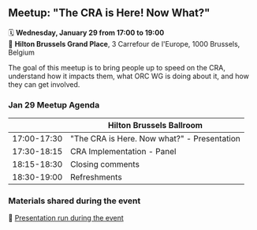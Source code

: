 
## Meetup: "The CRA is Here! Now What?"

🗓️ **Wednesday, January 29 from 17:00 to 19:00**<br>
📍 **Hilton Brussels Grand Place**, 3 Carrefour de l'Europe, 1000 Brussels, Belgium

The goal of this meetup is to bring people up to speed on the CRA, understand how it impacts them, what ORC WG is doing about it, and how they can get involved.

### Jan 29 Meetup Agenda

|             | Hilton Brussels Ballroom |
|-------------|--------------------------|
| 17:00-17:30 | "The CRA is Here. Now what?" - Presentation |
| 17:30-18:15 | CRA Implementation - Panel |
| 18:15-18:30 | Closing comments |
| 18:30-19:00 | Refreshments |

### Materials shared during the event
📜 [Presentation run during the event](https://drive.google.com/file/d/1CsH7sUu0f2p-T37XzEfac68Ie4hsOGmd/view?usp=sharing)
